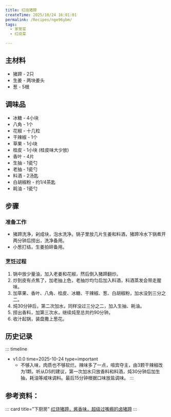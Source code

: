 ```yaml
---
title: 红烧猪蹄
createTime: 2025/10/24 16:01:01
permalink: /Recipes/nge96ybm/
tags:
  - 家常菜
  - 红烧菜

---
```


## 主材料
- 猪蹄 - 2只
- 生姜 - 两块姜头
- 葱 - 5根

## 调味品
- 冰糖 - 4小块
- 八角 - 1个
- 花椒 - 十几粒
- 干辣椒 - 1个
- 草果 - 1小块
- 桂皮 - 1小块 (桂皮味大少放)
- 香叶 - 4片
- 生抽 - 1瓷勺
- 老抽 - 1瓷勺
- 料酒 - 2汤匙
- 白胡椒粉 - 约1/4茶匙
- 耗油 - 1瓷勺

## 步骤

### 准备工作
- 猪蹄洗净，剁成块，泡水洗净。锅子里放几片生姜和料酒，猪蹄冷水下锅煮开两分钟后捞出，洗净备用。
- 小葱打结，生姜拍碎备用。

### 烹饪过程
1. 锅中放少量油，加入老姜和花椒，然后倒入猪蹄翻炒。
2. 炒到皮有点焦了，加老抽上色，老抽炒均匀后加入料酒，料酒蒸发会带走腥味。
3. 加草果、香叶、八角、桂皮、冰糖、干辣椒、葱、白胡椒粉，加水没到三分之二。
4. 炖30分钟后，第二次加水，同样没过三分之二，加入生抽、耗油。
5. 捞出香料，加第三次水，继续炖至总共约90分钟。
6. 收汁起锅，装盘撒上葱花。

## 历史记录

::: timeline
- v1.0.0
    time=2025-10-24 type=important
    - 不够入味，肉质也不够软烂。辣味多了一点，喧宾夺主，由3颗干辣椒改为1颗。听从DS的建议，第一次加水只放香料和料酒，炖30分钟后加生抽，耗油等咸味调料。最后15分钟根据口味放盐调味。
::: 

## 参考资料：
::: card title="下厨房"
[红烧猪蹄，酱香味，超级过嘴瘾的卤猪蹄](https://www.xiachufang.com/recipe/103725672/)
:::